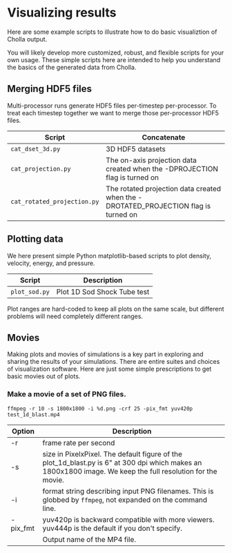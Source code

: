 # Visualizing results
Here are some example scripts to illustrate how to do basic visualiztion of Cholla output.

You will likely develop more customized, robust, and flexible scripts for your own usage.
These simple scripts here are intended to help you understand the basics of the generated data from Cholla.

## Merging HDF5 files
Multi-processor runs generate HDF5 files per-timestep per-processor.
To treat each timestep together we want to merge those per-processor HDF5 files.

| Script | Concatenate |
| ------ | ----------- |
`cat_dset_3d.py`    | 3D HDF5 datasets
`cat_projection.py` | The on-axis projection data created when the -DPROJECTION flag is turned on
`cat_rotated_projection.py` | The rotated projection data created when the -DROTATED_PROJECTION flag is turned on

## Plotting data
We here present simple Python matplotlib-based scripts to plot density, velocity, energy, and pressure.

| Script | Description |
| ------ | ----------- |
`plot_sod.py` | Plot 1D Sod Shock Tube test

Plot ranges are hard-coded to keep all plots on the same scale, but different problems will need completely different ranges.

## Movies
Making plots and movies of simulations is a key part in exploring and sharing the results of your simulations.  There are entire suites and choices of visualization software.  Here are just some simple prescriptions to get basic movies out of plots.

### Make a movie of a set of PNG files.

```
ffmpeg -r 10 -s 1800x1800 -i %d.png -crf 25 -pix_fmt yuv420p test_1d_blast.mp4
```

| Option | Description |
| ------ | ----------- |
-r | frame rate per second
-s | size in PixelxPixel.  The default figure of the plot_1d_blast.py is 6" at 300 dpi which makes an 1800x1800 image.  We keep the full resolution for the movie.
-i | format string describing input PNG filenames.  This is globbed by `ffmpeg`, not expanded on the command line.
-pix_fmt | yuv420p is backward compatible with more viewers.  yuv444p is the default if you don't specify.
<output filename> | Output name of the MP4 file.
